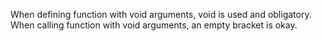 When defining function with void arguments, void is used and obligatory. 
When calling function with void arguments, an empty bracket is okay.